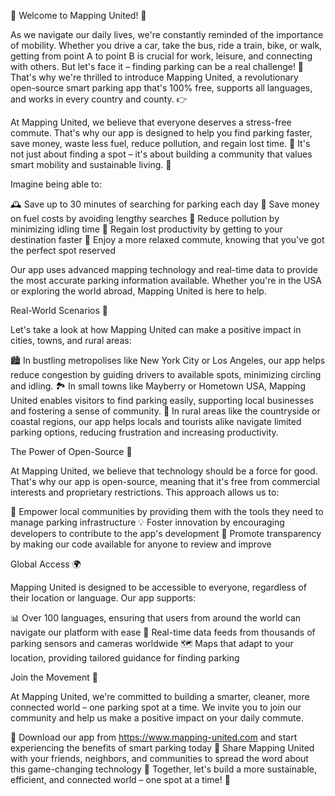 🌟 Welcome to Mapping United! 🌟

As we navigate our daily lives, we're constantly reminded of the importance of mobility. Whether you drive a car, take the bus, ride a train, bike, or walk, getting from point A to point B is crucial for work, leisure, and connecting with others. But let's face it – finding parking can be a real challenge! 🤯 That's why we're thrilled to introduce Mapping United, a revolutionary open-source smart parking app that's 100% free, supports all languages, and works in every country and county. 👉

At Mapping United, we believe that everyone deserves a stress-free commute. That's why our app is designed to help you find parking faster, save money, waste less fuel, reduce pollution, and regain lost time. 💪 It's not just about finding a spot – it's about building a community that values smart mobility and sustainable living. 🌟

Imagine being able to:

🕰️ Save up to 30 minutes of searching for parking each day
💸 Save money on fuel costs by avoiding lengthy searches
🌟 Reduce pollution by minimizing idling time
👥 Regain lost productivity by getting to your destination faster
🎉 Enjoy a more relaxed commute, knowing that you've got the perfect spot reserved

Our app uses advanced mapping technology and real-time data to provide the most accurate parking information available. Whether you're in the USA or exploring the world abroad, Mapping United is here to help.

Real-World Scenarios 📸

Let's take a look at how Mapping United can make a positive impact in cities, towns, and rural areas:

🏙️ In bustling metropolises like New York City or Los Angeles, our app helps reduce congestion by guiding drivers to available spots, minimizing circling and idling.
🏞️ In small towns like Mayberry or Hometown USA, Mapping United enables visitors to find parking easily, supporting local businesses and fostering a sense of community.
🌴 In rural areas like the countryside or coastal regions, our app helps locals and tourists alike navigate limited parking options, reducing frustration and increasing productivity.

The Power of Open-Source 🤝

At Mapping United, we believe that technology should be a force for good. That's why our app is open-source, meaning that it's free from commercial interests and proprietary restrictions. This approach allows us to:

🌈 Empower local communities by providing them with the tools they need to manage parking infrastructure
💡 Foster innovation by encouraging developers to contribute to the app's development
🎯 Promote transparency by making our code available for anyone to review and improve

Global Access 🌍

Mapping United is designed to be accessible to everyone, regardless of their location or language. Our app supports:

📊 Over 100 languages, ensuring that users from around the world can navigate our platform with ease
📍 Real-time data feeds from thousands of parking sensors and cameras worldwide
🗺️ Maps that adapt to your location, providing tailored guidance for finding parking

Join the Movement 🎉

At Mapping United, we're committed to building a smarter, cleaner, more connected world – one parking spot at a time. We invite you to join our community and help us make a positive impact on your daily commute.

📲 Download our app from https://www.mapping-united.com and start experiencing the benefits of smart parking today
🤝 Share Mapping United with your friends, neighbors, and communities to spread the word about this game-changing technology
💪 Together, let's build a more sustainable, efficient, and connected world – one spot at a time! 🌟